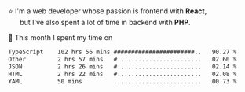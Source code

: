 ⭐ I'm a web developer whose passion is frontend with <b>React</b>,<br/>
&nbsp; &nbsp; &nbsp; but I've also spent a lot of time in backend with <b>PHP</b>.

📅 This month I spent my time on

<!--START_SECTION:waka-->

```txt
TypeScript    102 hrs 56 mins #######################..   90.27 %
Other         2 hrs 57 mins   #........................   02.60 %
JSON          2 hrs 26 mins   #........................   02.14 %
HTML          2 hrs 22 mins   #........................   02.08 %
YAML          50 mins         .........................   00.73 %
```

<!--END_SECTION:waka-->
